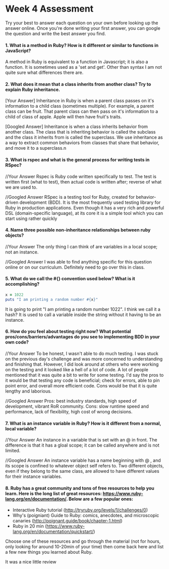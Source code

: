 # Week 4 Assessment

Try your best to answer each question on your own before looking up the answer online. Once you're done writing your first answer, you can google the question and write the best answer you find.


#### 1. What is a method in Ruby? How is it different or similar to functions in JavaScript?

A method in Ruby is equivalent to a function in Javascript; it is also a function. It is sometimes used as a 'set and get'. Other than syntax I am not quite sure what differences there are.


#### 2. What does it mean that a class inherits from another class? Try to explain Ruby inheritance.

[Your Answer]
Inheritance in Ruby is when a parent class passes on it's information to a child class (sometimes multiple). For example, a parent class can be fruit. That parent class can then pass on it's information to a child of class of apple. Apple will then have fruit's traits.

[Googled Answer]
Inheritance is when a class inherits behavior from another class. The class that is inheriting behavior is called the subclass and the class it inherits from is called the superclass. We use inheritance as a way to extract common behaviors from classes that share that behavior, and move it to a superclass.n


#### 3. What is rspec and what is the general process for writing tests in RSpec?

//Your Answer
Rspec is Ruby code written specifically to test. The test is written first (what to test), then actual code is written after; reverse of what we are used to.


//Googled Answer
RSpec is a testing tool for Ruby, created for behavior-driven development (BDD). It is the most frequently used testing library for Ruby in production applications. Even though it has a very rich and powerful DSL (domain-specific language), at its core it is a simple tool which you can start using rather quickly

#### 4. Name three possible non-inheritance relationships between ruby objects?

//Your Answer
The only thing I can think of are variables in a local scope; not an instance.

//Googled Answer
I was able to find anything specific for this question online or on our curriculum. Definitely need to go over this in class.

#### 5. What do we call the #{} convention used below? What is it accomplishing?

```ruby
x = 1022
puts "I am printing a random number #{x}"
```

It is going to print "I am printing a random number 1022". I think we call it a hash? It is used to call a variable inside the string without it having to be an instance.


#### 6. How do you feel about testing right now? What potential pros/cons/barriers/advantages do you see to implementing BDD in your own code?

//Your Answer
To be honest, I wasn't able to do much testing. I was stuck on the previous day's challenge and was more concerned to understanding and finishing that. However, I did look around at others who were working on the testing and it looked like a hell of a lot of code. A lot of people mentioned that it was quite a bit to write for some testing. I'd say the pros to it would be that testing any code is beneficial; check for errors, able to pin point error, and overall more efficient code. Cons would be that it is quite lengthy and laborious.


//Googled Answer
Pros: best industry standards, high speed of development, vibrant RoR community. Cons: slow runtime speed and performance, lack of flexibility, high cost of wrong decisions.

#### 7. What is an instance variable in Ruby? How is it different from a normal, local variable?

//Your Answer
An instance in a variable that is set with an @ in front. The difference is that it has a gloal scope; it can be called anywhere and is not limited.

//Googled Answer
An instance variable has a name beginning with @ , and its scope is confined to whatever object self refers to. Two different objects, even if they belong to the same class, are allowed to have different values for their instance variables.

#### 8. Ruby has a great community and tons of free resources to help you learn. Here is the long list of great resources: https://www.ruby-lang.org/en/documentation/. Below are a few popular ones:
- Interactive Ruby tutorial (http://tryruby.org/levels/1/challenges/0)
- Why's (poigniant) Guide to Ruby: comics, anecdotes, and microscopic canaries (http://poignant.guide/book/chapter-1.html)
- Ruby in 20 min (https://www.ruby-lang.org/en/documentation/quickstart/)

Choose one of these resources and go through the material (not for hours, only looking for around 10-20min of your time) then come back here and list a few new things you learned about Ruby.

It was a nice little review
